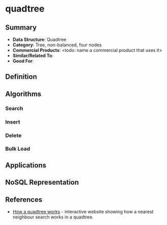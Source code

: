 quadtree
========

## Summary

- **Data Structure**: Quadtree
- **Category**: Tree, non-balanced, four nodes
- **Commercial Products**: <todo: name a commercial product that uses it>
- **Similar/Related To**: <other>
- **Good For**: <geospatial things>

## Definition

<summary definition, try to include an image...>

## Algorithms

### Search

### Insert

### Delete

### Bulk Load

## Applications

### <application>

### <application>

### <application>

## NoSQL Representation

## References

- [How a quadtree works](https://ericandrewlewis.github.io/how-a-quadtree-works/) -
  interactive website showing how a nearest neighbour search works in a quadtree.
